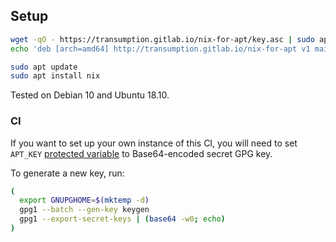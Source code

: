 ## Setup

```sh
wget -qO - https://transumption.gitlab.io/nix-for-apt/key.asc | sudo apt-key add -
echo 'deb [arch=amd64] http://transumption.gitlab.io/nix-for-apt v1 main' | sudo tee /etc/apt/sources.list.d/nix.list

sudo apt update
sudo apt install nix
```

Tested on Debian 10 and Ubuntu 18.10.

### CI

If you want to set up your own instance of this CI, you will need to set
`APT_KEY` [protected variable][] to Base64-encoded secret GPG key.

To generate a new key, run:

```sh
(
  export GNUPGHOME=$(mktemp -d)
  gpg1 --batch --gen-key keygen
  gpg1 --export-secret-keys | (base64 -w0; echo)
)
```

[protected variable]: https://docs.gitlab.com/ee/ci/variables/#protected-variables

